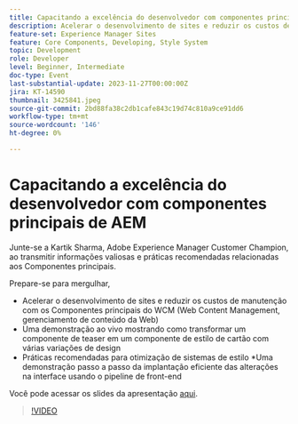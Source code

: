 ```yaml
---
title: Capacitando a excelência do desenvolvedor com componentes principais de AEM
description: Acelerar o desenvolvimento de sites e reduzir os custos de manutenção com os Componentes principais do WCM (Web Content Management, gerenciamento de conteúdo da Web). Uma demonstração ao vivo mostrando como transformar um componente de teaser em um componente de estilo de cartão com várias variações de design. Práticas recomendadas para otimização de sistemas de estilo. Uma demonstração passo a passo da implantação de alterações na interface com eficiência usando o pipeline de front-end.
feature-set: Experience Manager Sites
feature: Core Components, Developing, Style System
topic: Development
role: Developer
level: Beginner, Intermediate
doc-type: Event
last-substantial-update: 2023-11-27T00:00:00Z
jira: KT-14590
thumbnail: 3425841.jpeg
source-git-commit: 2bd88fa38c2db1cafe843c19d74c810a9ce91dd6
workflow-type: tm+mt
source-wordcount: '146'
ht-degree: 0%

---
```



# Capacitando a excelência do desenvolvedor com componentes principais de AEM

Junte-se a Kartik Sharma, Adobe Experience Manager Customer Champion, ao transmitir informações valiosas e práticas recomendadas relacionadas aos Componentes principais.

Prepare-se para mergulhar,

* Acelerar o desenvolvimento de sites e reduzir os custos de manutenção com os Componentes principais do WCM (Web Content Management, gerenciamento de conteúdo da Web)
* Uma demonstração ao vivo mostrando como transformar um componente de teaser em um componente de estilo de cartão com várias variações de design
* Práticas recomendadas para otimização de sistemas de estilo *Uma demonstração passo a passo da implantação eficiente das alterações na interface usando o pipeline de front-end

Você pode acessar os slides da apresentação [aqui](/help/learn-from-your-peers/assets/experience-manager/sept2023/aem-core-components.pdf).

>[!VIDEO](https://video.tv.adobe.com/v/3425841/?learn=on)
